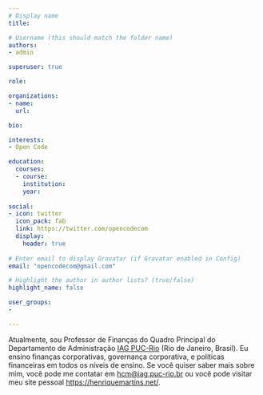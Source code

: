 ```yaml
---
# Display name
title: 

# Username (this should match the folder name)
authors:
- admin

superuser: true

role: 

organizations:
- name: 
  url: 

bio:

interests:
- Open Code

education:
  courses:
  - course: 
    institution:
    year: 
    
social:
- icon: twitter
  icon_pack: fab
  link: https://twitter.com/opencodecom
  display:
    header: true
  
# Enter email to display Gravatar (if Gravatar enabled in Config)
email: "opencodecom@gmail.com"

# Highlight the author in author lists? (true/false)
highlight_name: false

user_groups:
- 

---
```


Atualmente, sou Professor de Finanças do Quadro Principal do Departamento de Administração [IAG PUC-Rio](https://iag.puc-rio.br/) (Rio de Janeiro, Brasil). Eu ensino finanças corporativas, governança corporativa, e políticas financeiras em todos os níveis de ensino. Se você quiser saber mais sobre mim, você pode me contatar em hcm@iag.puc-rio.br ou você pode visitar meu site pessoal https://henriquemartins.net/.

